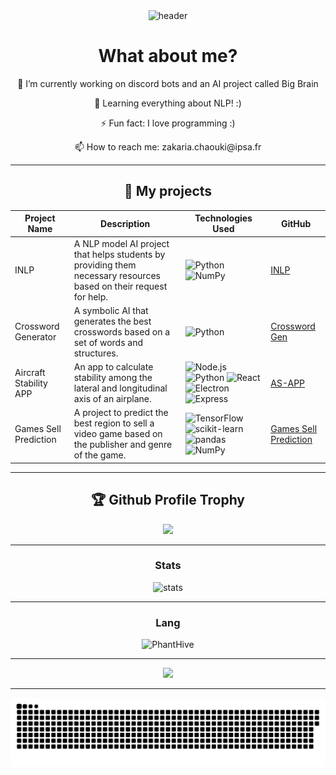 <div align="center">
  <img src="https://imgur.com/2Ol38Ku.png" alt="header"></img>
</div>

<div align="center">
  <h1> What about me? </h1>
  <p> 🔭 I’m currently working on discord bots and an AI project called Big Brain</p>
  <p> 🌱 Learning everything about NLP! :)</p>
  <p> ⚡ Fun fact: I love programming :)</p>
  <p> 📫 How to reach me: zakaria.chaouki@ipsa.fr</p>
</div>

---

<h2 align="center">🦄 My projects</h2>
<div align="center">

  | Project Name | Description | Technologies Used | GitHub |
  |--------------|-------------|------------------|--------|
  | INLP | A NLP model AI project that helps students by providing them necessary resources based on their request for help. | ![Python](https://img.shields.io/badge/-Python-3776AB?style=flat-square&logo=python&logoColor=white) ![NumPy](https://img.shields.io/badge/-NumPy-013243?style=flat-square&logo=numpy&logoColor=white) | [INLP](https://github.com/PhantHive/inlp) |
  | Crossword Generator | A symbolic AI that generates the best crosswords based on a set of words and structures. | ![Python](https://img.shields.io/badge/-Python-3776AB?style=flat-square&logo=python&logoColor=white) | [Crossword Gen](https://github.com/PhantHive/crossword-generator) |
  | Aircraft Stability APP | An app to calculate stability among the lateral and longitudinal axis of an airplane. | ![Node.js](https://img.shields.io/badge/-Node.js-339933?style=flat-square&logo=node.js&logoColor=white) ![Python](https://img.shields.io/badge/-Python-3776AB?style=flat-square&logo=python&logoColor=white) ![React](https://img.shields.io/badge/-React-61DAFB?style=flat-square&logo=react&logoColor=white) ![Electron](https://img.shields.io/badge/-Electron-47848F?style=flat-square&logo=electron&logoColor=white) ![Express](https://img.shields.io/badge/-Express-000000?style=flat-square&logo=express&logoColor=white) | [AS-APP](https://github.com/PhantHive/aircraft-stability) |
  | Games Sell Prediction | A project to predict the best region to sell a video game based on the publisher and genre of the game. | ![TensorFlow](https://img.shields.io/badge/-TensorFlow-FF6F00?style=flat-square&logo=tensorflow&logoColor=white) ![scikit-learn](https://img.shields.io/badge/-scikit--learn-F7931E?style=flat-square&logo=scikit-learn&logoColor=white) ![pandas](https://img.shields.io/badge/-pandas-150458?style=flat-square&logo=pandas&logoColor=white) ![NumPy](https://img.shields.io/badge/-NumPy-013243?style=flat-square&logo=numpy&logoColor=white) | [Games Sell Prediction](https://github.com/PhantHive/games-sell-prediction) |

</div>

---

<div align="center">
  <h2>🏆 Github Profile Trophy</h2>
  <img width=800 src="https://github-profile-trophy.vercel.app/?username=PhantHive&theme=discord"/>
</div>

---
<div align="center">
  <h3> Stats </h3>
  <img src="https://github-readme-stats-sigma-five.vercel.app/api?username=PhantHive&theme=tokyonight" alt="stats">
</div>

---
<div align="center">
  <h3> Lang </h3>
  <img width=350 src="https://github-readme-stats-sigma-five.vercel.app/api/top-langs/?username=PhantHive&theme=tokyonight&hide=jupyter%20notebook&hide_title=true" alt="PhantHive" />
</div>

---
<div align="center">
  <a href="https://dsc.bio/000007">
    <img src="https://lanyard-profile-readme.vercel.app/api/239455598343618580?theme=dark&bg=424549&animated=true&hideDiscrim=true&borderRadius=30px&idleMessage=Probably%20doing%20something%20else..." />
  </a>
</div>

---
<!-- animated snake -->
<p align="center">
  <img src="https://raw.githubusercontent.com/PhantHive/PhantHive/main/dist/github-snake-dark.svg" alt="snake"></img>
</p>
